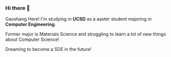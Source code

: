 ### Hi there 👋

Gaoshang Here!
I'm studying in **UCSD** as a aaster student majoring in **Computer Engineering**.<br>

Former major is Materials Science and struggling to learn a lot of new things about Computer Science!<br>

Dreaming to become a SDE in the future!

